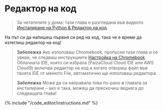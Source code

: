 # Редактор на код

> За читателите у дома: тази глава е разгледана във видеото [Инсталиране на Python & Редактор на код](https://www.youtube.com/watch?v=pVTaqzKZCdA&t=4m43s).

На път си да напишеш първия си ред на код, така че е време да изтеглиш редактор на код!

> **Забележка** Ако използваш Chromebook, пропусни тази глава и се увери, че следваш инструкциите [Настройка на Chromebook](../chromebook_setup/README.md). Облачната IDE, която си избрала (PaizaCloud Cloud IDE или AWS Cloud9) включва редактор на код и когато отвориш файл във твоята IDE от менюто File, автоматично ще използваш редактора.
> 
> **Забележка** Може да си направила това по-рано в главата за инсталиране – ако е така, можеш да прескочиш веднага до следващата глава!

{% include "/code_editor/instructions.md" %}